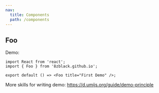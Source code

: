 ```yaml
---
nav:
  title: Components
  path: /components
---
```


## Foo

Demo:

```tsx
import React from 'react';
import { Foo } from '8zblack.github.io';

export default () => <Foo title="First Demo" />;
```

More skills for writing demo: https://d.umijs.org/guide/demo-principle
